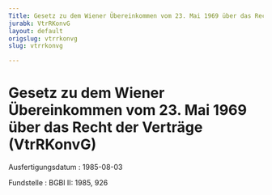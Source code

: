 ```yaml
---
Title: Gesetz zu dem Wiener Übereinkommen vom 23. Mai 1969 über das Recht der Verträge
jurabk: VtrRKonvG
layout: default
origslug: vtrrkonvg
slug: vtrrkonvg

---
```


# Gesetz zu dem Wiener Übereinkommen vom 23. Mai 1969 über das Recht der Verträge (VtrRKonvG)

Ausfertigungsdatum
:   1985-08-03

Fundstelle
:   BGBl II: 1985, 926

